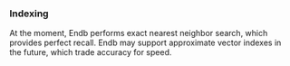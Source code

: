 ### Indexing

At the moment, Endb performs exact nearest neighbor search, which provides perfect recall.
Endb may support approximate vector indexes in the future, which trade accuracy for speed.
